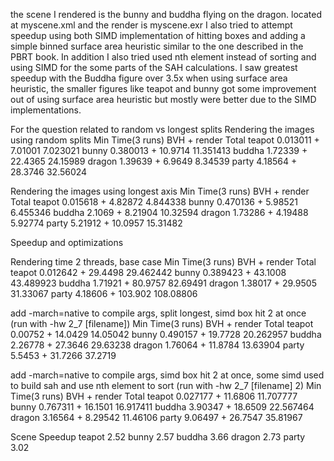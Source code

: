 the scene I rendered is the bunny and buddha flying on the dragon. located at myscene.xml and the render is myscene.exr
I also tried to attempt speedup using both SIMD implementation of hitting boxes and adding a simple binned surface area heuristic similar to the one described in the PBRT book.
In addition I also tried used nth element instead of sorting and using SIMD for the some parts of the SAH calculations.
I saw greatest speedup with the Buddha figure over 3.5x when using surface area heuristic, the smaller figures like teapot and bunny got some improvement out of using surface area heuristic but mostly were better due to the SIMD implementations. 


For the question related to random vs longest splits
Rendering the images using random splits
  Min Time(3 runs)     BVH + render          Total
  teapot               0.013011 + 7.01001    7.023021
  bunny                0.380013 + 10.9714    11.351413
  buddha               1.72339 + 22.4365     24.15989
  dragon               1.39639 + 6.9649      8.34539
  party                4.18564 + 28.3746     32.56024


Rendering the images using longest axis
  Min Time(3 runs)     BVH + render          Total
  teapot               0.015618 + 4.82872    4.844338
  bunny                0.470136 + 5.98521    6.455346
  buddha               2.1069 + 8.21904      10.32594
  dragon               1.73286 + 4.19488     5.92774
  party                5.21912 + 10.0957     15.31482


Speedup and optimizations

Rendering time 2 threads, base case
  Min Time(3 runs)     BVH + render          Total
  teapot               0.012642 + 29.4498    29.462442
  bunny                0.389423 + 43.1008    43.489923
  buddha               1.71921 + 80.9757     82.69491
  dragon               1.38017 + 29.9505     31.33067
  party                4.18606 + 103.902     108.08806

add -march=native to compile args, split longest, simd box hit 2 at once (run with -hw 2_7 [filename])
  Min Time(3 runs)     BVH + render          Total
  teapot               0.00752 + 14.0429     14.05042
  bunny                0.490157 + 19.7728    20.262957
  buddha               2.26778 + 27.3646     29.63238
  dragon               1.76064 + 11.8784     13.63904
  party                5.5453 + 31.7266      37.2719

add -march=native to compile args, simd box hit 2 at once, some simd used to build sah and use nth element to sort (run with -hw 2_7 [filename] 2)
 Min Time(3 runs)     BVH + render          Total
  teapot              0.027177 + 11.6806    11.707777
  bunny               0.767311 + 16.1501    16.917411
  buddha              3.90347 + 18.6509     22.567464
  dragon              3.16564 + 8.29542     11.46106
  party               9.06497 + 26.7547     35.81967


Scene      Speedup
 teapot    2.52
 bunny     2.57
 buddha    3.66
 dragon    2.73
 party     3.02